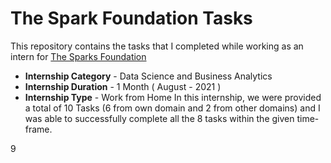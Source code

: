 # The Spark Foundation Tasks
This repository contains the tasks that I completed while working as an intern for [The Sparks Foundation](https://www.thesparksfoundationsingapore.org/)
- **Internship Category** - Data Science and Business Analytics
- **Internship Duration** - 1 Month ( August - 2021 )
- **Internship Type** - Work from Home
In this internship, we were provided a total of 10 Tasks (6 from own domain and 2 from other domains) and I was able to successfully complete all the 8 tasks within the given time-frame.


9

